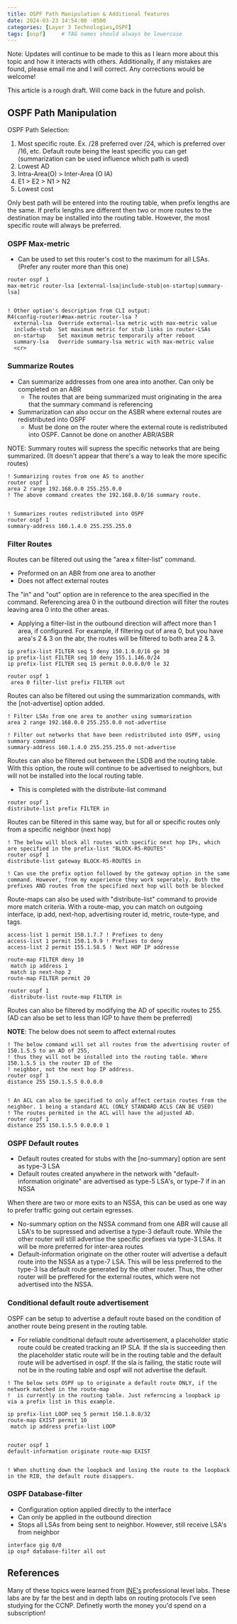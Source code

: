 ```yaml
---
title: OSPF Path Manipulation & Additional features
date: 2024-03-23 14:54:00 -0500
categories: [Layer 3 Technologies,OSPF]
tags: [ospf]     # TAG names should always be lowercase
---
```


Note: Updates will continue to be made to this as I learn more about this topic and how it interacts with others. Additionally, if any mistakes are found, please email me and I will correct. Any corrections would be welcome!

This article is a rough draft. Will come back in the future and polish.


## OSPF Path Manipulation

OSPF Path Selection:

1. Most specific route. Ex. /28 preferred over /24, which is preferred over /16, etc. Default route being the least specific you can get (summarization can be used influence which path is used)
2. Lowest AD
3. Intra-Area(O) > Inter-Area (O IA)
4. E1 > E2 > N1 > N2
5. Lowest cost

Only best path will be entered into the routing table, when prefix lengths are the same. If prefix lengths are different then two or more routes to the destination may be installed into the routing table. However, the most specific route will always be preferred.

### OSPF Max-metric

* Can be used to set this router's cost to the maximum for all LSAs. (Prefer any router more than this one)


```
router ospf 1
max-metric router-lsa [external-lsa|include-stub|on-startup|summary-lsa]


! Other option's description from CLI output:
R4(config-router)#max-metric router-lsa ?
  external-lsa  Override external-lsa metric with max-metric value
  include-stub  Set maximum metric for stub links in router-LSAs
  on-startup    Set maximum metric temporarily after reboot
  summary-lsa   Override summary-lsa metric with max-metric value
  <cr>

```

### Summarize Routes

* Can summarize addresses from one area into another. Can only be completed on an ABR
    * The routes that are being summarized must originating in the area that the summary command is referencing
* Summarization can also occur on the ASBR where external routes are redistributed into OSPF
    * Must be done on the router where the external route is redistributed into OSPF. Cannot be done on another ABR/ASBR


NOTE: Summary routes will supress the specific networks that are being summarized. (It doesn't appear that there's a way to leak the more specific routes)

```
! Summarizing routes from one AS to another
router ospf 1
area 2 range 192.168.0.0 255.255.0.0
! The above command creates the 192.168.0.0/16 summary route.


! Summarizes routes redistributed into OSPF
router ospf 1
summary-address 160.1.4.0 255.255.255.0

```


### Filter Routes

Routes can be filtered out using the "area x filter-list" command. 
* Preformed on an ABR from one area to another
* Does not affect external routes

The "in" and "out" option are in reference to the area specified in the command. Referencing area 0 in the outbound direction will filter the routes leaving area 0 into the other areas.

* Applying a filter-list in the outbound direction will affect more than 1 area, if configured. For example, if filtering out of area 0, but you have area's 2 & 3 on the abr, the routes will be filtered to both area 2 & 3.

```
ip prefix-list FILTER seq 5 deny 150.1.0.0/16 ge 30
ip prefix-list FILTER seq 10 deny 155.1.146.0/24
ip prefix-list FILTER seq 15 permit 0.0.0.0/0 le 32

router ospf 1
 area 0 filter-list prefix FILTER out

```


Routes can also be filtered out using the summarization commands, with the [not-advertise] option added.

```
! Filter LSAs from one area to another using summarization
area 2 range 192.168.0.0 255.255.0.0 not-advertise

! Filter out networks that have been redistributed into OSPF, using summary command
summary-address 160.1.4.0 255.255.255.0 not-advertise
```


Routes can also be filtered out between the LSDB and the routing table. With this option, the route will continue to be advertised to neighbors, but will not be installed into the local routing table.
 
* This is completed with the distribute-list command

```
router ospf 1
distribute-list prefix FILTER in 
```

Routes can be filtered in this same way, but for all or specific routes only from a specific neighbor (next hop)

```
! The below will block all routes with specific next hop IPs, which are specified in the prefix-list "BLOCK-R5-ROUTES"
router ospf 1
distribute-list gateway BLOCK-R5-ROUTES in

! Can use the prefix option followed by the gateway option in the same command. However, from my experience they work seperately. Both the prefixes AND routes from the specified next hop will both be blocked

```


Route-maps can also be used with "distribute-list" command to provide more match criteria. With a route-map, you can match on outgoing interface, ip add, next-hop, advertising router id, metric, route-type, and tags.

```
access-list 1 permit 150.1.7.7 ! Prefixes to deny
access-list 1 permit 150.1.9.9 ! Prefixes to deny
access-list 2 permit 155.1.58.5 ! Next HOP IP addresse

route-map FILTER deny 10
 match ip address 1
 match ip next-hop 2
route-map FILTER permit 20

router ospf 1
 distribute-list route-map FILTER in

```


Routes can also be filtered by modifying the AD of specific routes to 255. (AD can also be set to less than IGP to have them be preferred)

**NOTE**: The below does not seem to affect external routes

```
! The below command will set all routes from the advertising router of 150.1.5.5 to an AD of 255,
! thus they will not be installed into the routing table. Where 150.1.5.5 is the router ID of the
! neighbor, not the next hop IP address.
router ospf 1
distance 255 150.1.5.5 0.0.0.0


! An ACL can also be specified to only affect certain routes from the neighbor. 1 being a standard ACL (ONLY STANDARD ACLS CAN BE USED)
! The routes permited in the ACL will have the adjusted AD.
router ospf 1
distance 255 150.1.5.5 0.0.0.0 1
```

### OSPF Default routes

* Default routes created for stubs with the [no-summary] option are sent as type-3 LSA
* Default routes created anywhere in the network with "default-information originate" are advertised as type-5 LSA's, or type-7 if in an NSSA


When there are two or more exits to an NSSA, this can be used as one way to prefer traffic going out certain egresses.

* No-summary option on the NSSA command from one ABR will cause all LSA's to be supressed and advertise a type-3 default route. While the other router will still advertise the specific prefixes via type-3 LSAs. It will be more preferred for inter-area routes
* Default-information originate on the other router will advertise a default route into the NSSA as a type-7 LSA. This will be less preferred to the type-3 lsa default route generated by the other router. Thus, the other router will be preffered for the external routes, which were not advertised into the NSSA.




### Conditional default route advertisement

OSPF can be setup to advertise a default route based on the condition of another route being present in the routing table. 
 
* For reliable conditional default route advertisement, a placeholder static route could be created tracking an IP SLA. If the sla is succeeding then the placeholder static route will be in the routing table and the default route will be advertised in ospf. If the sla is failing, the static route will not be in the routing table and ospf will not advertise the default.


```
! The below sets OSPF up to originate a default route ONLY, if the network matched in the route-map 
!  is currently in the routing table. Just referncing a loopback ip via a prefix list in this example.

ip prefix-list LOOP seq 5 permit 150.1.8.8/32
route-map EXIST permit 10
 match ip address prefix-list LOOP


router ospf 1
default-information originate route-map EXIST


! When shutting down the loopback and losing the route to the loopback in the RIB, the default route disappers.
```


### OSPF Database-filter

* Configuration option applied directly to the interface
* Can only be applied in the outbound direction
* Stops all LSAs from being sent to neighbor. However, still receive LSA's from neighbor

```
interface gig 0/0
ip ospf database-filter all out

```

## References

Many of these topics were learned from [INE's](www.ine.com) professional level labs. These labs are by far the best and in depth labs on routing protocols I've seen studying for the CCNP. Definetly worth the money you'd spend on a subscription!
